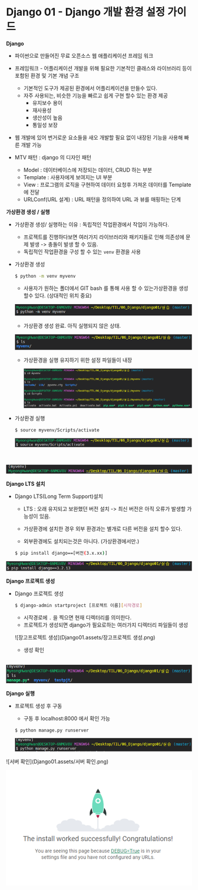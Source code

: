 # Django 01 - Django 개발 환경 설정 가이드

**Django**

- 파이썬으로 만들어진 무료 오픈소스 웹 애플리케이션 프레임 워크 
- 프레임워크 - 어플리케이션 개발을 위해 필요한 기본적인 클래스와 라이브러리 등이 포함된 환경 및 기본 개념 구조 
  - 기본적인 도구가 제공된 환경에서 어플리케이션을 만들수 있다.
  - 자주 사용되는, 비슷한 기능을 빠르고 쉽게 구현 할수 있는 환경 제공
    - 유지보수 용이 
    - 재사용성 
    - 생산성이 높음
    - 통일성 보장 

- 웹 개발에 있어 번거로운 요소들을 새오 개발할 필요 없이 내장된 기능을 사용해 빠른 개발 가능 
- MTV 패턴 : django 의 디자인 패턴 
  - Model : 데이터베이스에 저장되는 데이터, CRUD 하는 부분 
  - Template :  사용자에게 보여지는 UI 부분
  - View : 프로그램의 로직을 구현하여 데이터 요청후 가져온 데이터를 Template에 전달
  -  URLConf(URL 설계) :  URL 패턴을 정의하여 URL 과 뷰를 매핑하는 단계 



**가상환경 생성 / 실행**

- 가상환경 생성/ 실행하는 이유 : 독립적인 작업환경에서 작업이 가능하다.

  - 프로젝트를 진행하다보면 여러가지 라이브러리와 패키지들로 인해 의존성에 문제 발생 -> 충돌이 발생 할 수 있음.
  - 독립적인 작업환경을 구성 할 수 있는 `venv` 환경을 사용

- 가상환경 생성 

  ```bash
  $ python -m venv myvenv
  ```

  - 사용자가 원하는 폴더에서 GIT bash 를 통해 사용 할 수 있는가상환경을 생성할수 있다. (상대적인 위치 중요)

  ![가상환경생성](Django01.assets/가상환경생성-16637395761542.png)

  

  - 가상환경 생성 완료. 아직 실행되지 않은 상태. 

  

  ![가상환경생성완료](Django01.assets/가상환경생성완료.png)

  

  - 가상환경을 실행 유지하기 위한 설정 파일들이 내장

    ![activate](Django01.assets/activate.png)

- 가상환경 실행

  ```bash
  $ source myvenv/Scripts/activate
  ```

  ![가상환경실행문](Django01.assets/가상환경실행문.png)

​	

![가상환경실행](Django01.assets/가상환경실행.png)

**Django LTS 설치**

- Django LTS(Long Term Support)설치

  - LTS : 오래 유지되고 보완했던 버전 설치 -> 최신 버전은 아직 오류가 발생할 가능성이 있음.

  - 가상환경에 설치한 경우 외부 환경과는 별개로 다른 버전을 설치 할수 있다.
  - 외부환경에도 설치되는것은 아니다. (가상환경에서만.)

  ```bash
  $ pip install django==[버전(3.x.xx)]
  ```

![django설치](Django01.assets/django설치-16637419172859.png)

**Django 프로젝트 생성**

- Django 프로젝트 생성 

  ```bash
  $ django-admin startproject [프로젝트 이름][시작경로]
  ```

  - 시작경로에 `.` 을 찍으면 현재 디렉터리를 의미한다.
  - 프로젝트가 생성되면 django가 필요로하는 여러가지 디렉터리 파일들이 생성 

  ![장고프로젝트 생성](Django01.assets/장고프로젝트 생성.png)

  - 생성 확인

​                                        ![장고생성확인](Django01.assets/장고생성확인.png)

**Django 실행**

- 프로젝트 생성 후 구동

  - 구동 후 localhost:8000 에서 확인 가능 

  ```bash
  $ python manage.py runserver
  ```

  ![runserver](Django01.assets/runserver.png)

![서버 확인](Django01.assets/서버 확인.png)

![서버확인2](Django01.assets/서버확인2-166374277345716.png)